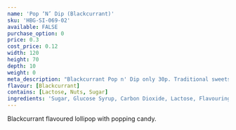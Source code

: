 ```yaml
---
name: 'Pop ‘N’ Dip (Blackcurrant)'
sku: 'HBG-SI-069-02'
available: FALSE
purchase_option: 0
price: 0.3
cost_price: 0.12
width: 120
height: 70
depth: 10
weight: 0
meta_description: "Blackcurrant Pop n' Dip only 30p. Traditional sweets and more at Humbugs Confectionery Store. Specialists in satisfying your sweet tooth!"
flavour: [Blackcurrant]
contains: [Lactose, Nuts, Sugar]
ingredients: 'Sugar, Glucose Syrup, Carbon Dioxide, Lactose, Flavouring, Colours: E192, E102, E133, E129, E102'
---
```

Blackcurrant flavoured lollipop with popping candy.